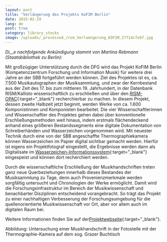 ```yaml
---
layout: post
title: "Verlängerung des Projekts KoFIM Berlin"
date: 2015-02-19
lang: de
post: true
category: library_stocks
image: /uploads/_processed_/csm_Verlaengerung_KOFIM_27714cfe97.jpg
---
```



_Di__e nachfolgende Ankündigung stammt von Martina Rebmann (Staatsbibliothek zu Berlin):_

Mit großzügiger Unterstützung durch die DFG wird das Projekt KoFIM Berlin (Kompetenzzentrum Forschung und Information Musik) für weitere drei Jahre an der SBB fortgeführt werden können. Ziel des Projektes ist es, ca. 7.500 Musikautographen der Musiksammlung, und zwar der Kernbestand aus der Zeit des 17. bis zum mittleren 19. Jahrhundert, in der Datenbank RISM/Kallisto wissenschaftlich zu erschließen und über den [RISM-OPAC](https://opac.rism.info/metaopac/start.do?View=rism){:target="_blank"} recherchierbar zu machen. In diesem Projekt, dessen zweite Halbzeit jetzt beginnt, werden Werke von ca. 1.600 Komponistinnen und Komponisten bearbeitet. Die vier Wissenschaftlerinnen und Wissenschaftler des Projektes gehen dabei über konventionelle Erschließungsmethoden weit hinaus, indem erstmals flächendeckend anhand eines größeren Bestandssegments eine digitale Dokumentation von Schreiberhänden und Wasserzeichen vorgenommen wird. Mit neuester Technik durch eine von der SBB angeschaffte Thermographiekamera können Wasserzeichen im Papier digital sichtbar gemacht werden. Hierfür ist eigens ein Projektfotograf eingestellt, die Ergebnisse werden dann als Digitalisate im [Wasserzeichen-Informationssystem](http://www.wasserzeichen-online.de/wzis/index.php){:target="_blank"} eingespeist und können dort recherchiert werden.

Durch die wissenschaftliche Erschließung der Musikhandschriften treten ganz neue Querbeziehungen innerhalb dieses Bestandes der Musiksammlung zu Tage, denn auch Provenienzmerkmale werden sorgfältig untersucht und Chronologien der Werke ermöglicht. Damit wird die Forschungsinfrastruktur im Bereich der Musikwissenschaft und benachbarter Disziplinen entscheidend vorangebracht. So trägt das Projekt zu einer nachhaltigen Verbesserung der Forschungsumgebung für die quellenorientierte Musikwissenschaft vor Ort, aber vor allem auch im digitalen Raum bei.

Weitere Informationen finden Sie auf der[Projektwebseite](http://staatsbibliothek-berlin.de/die-staatsbibliothek/abteilungen/musik/projekte/dfg-projekt-kofim-berlin/){:target="_blank"}.



Abbildung: Untersuchung einer Musikhandschrift in der Fotostelle mit der Thermographie-Kamera auf dem sog. Grazer Buchtisch



<script type="text/javascript">var switchTo5x=true;</script><script type="text/javascript" src="http://w.sharethis.com/button/buttons.js"></script><script type="text/javascript">stLight.options({publisher: "9b601438-1ce1-49d8-bfd7-9cff5df54c17", doNotHash: false, doNotCopy: false, hashAddressBar: false});</script>